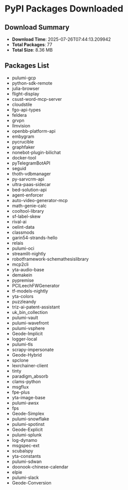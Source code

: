 # PyPI Packages Downloaded

## Download Summary
- **Download Time**: 2025-07-26T07:44:13.209942
- **Total Packages**: 77
- **Total Size**: 8.36 MB

## Packages List
- pulumi-gcp
- python-sdk-remote
- julia-browser
- flight-display
- csust-word-mcp-server
- cloudstile
- fgo-api-types
- feldera
- grvpn
- llmvision
- openbb-platform-api
- embygram
- pycrucible
- graphfaker
- nonebot-plugin-bilichat
- docker-tool
- pyTelegramBotAPI
- seguid
- thoth-vdbmanager
- py-sarvcrm-api
- ultra-paas-sidecar
- bed-solution-api
- agent-enforcer
- auto-video-generator-mcp
- math-genie-calc
- cooltool-library
- sf-label-skew
- rival-ai
- oelint-data
- classmods
- garin54-strands-hello
- relais
- pulumi-oci
- streamlit-nightly
- robotframework-schemathesislibrary
- mcp2cli
- yta-audio-base
- demakein
- pypremise
- PCILeechFWGenerator
- tf-models-nightly
- yta-colors
- puzzleandy
- triz-ai-patent-assistant
- uk_bin_collection
- pulumi-vault
- pulumi-wavefront
- pulumi-vsphere
- Geode-Implicit
- logger-local
- pulumi-tls
- scrapy-impersonate
- Geode-Hybrid
- spclone
- lexrchainer-client
- tinty
- paradigm_absorb
- clams-python
- msgflux
- fpe-plus
- yta-image-base
- pulumi-awsx
- fps
- Geode-Simplex
- pulumi-snowflake
- pulumi-spotinst
- Geode-Explicit
- pulumi-splunk
- log-dynamo
- msgspec-ext
- scubalspy
- yta-constants
- pulumi-sdwan
- doonook-chinese-calendar
- elpie
- pulumi-slack
- Geode-Conversion
